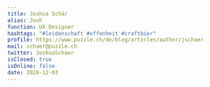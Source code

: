 ```yaml
---
title: Joshua Schär
alias: Josh
function: UX Designer
hashtags: "#leidenschaft #offenheit #craftbier"
profile: https://www.puzzle.ch/de/blog/articles/author/jschaer
mail: schaer@puzzle.ch
twitter: JoshuaSchaer
isClosed: true
isOnline: false
date: 2020-12-03
---
```

